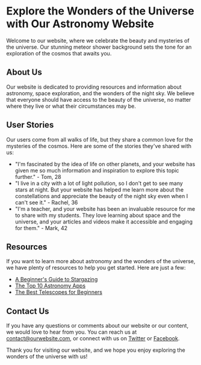<!--font:Open Sans-->

# Explore the Wonders of the Universe with Our Astronomy Website

Welcome to our website, where we celebrate the beauty and mysteries of the universe. Our stunning meteor shower background sets the tone for an exploration of the cosmos that awaits you.

## About Us

Our website is dedicated to providing resources and information about astronomy, space exploration, and the wonders of the night sky. We believe that everyone should have access to the beauty of the universe, no matter where they live or what their circumstances may be.

## User Stories

Our users come from all walks of life, but they share a common love for the mysteries of the cosmos. Here are some of the stories they've shared with us:

- "I'm fascinated by the idea of life on other planets, and your website has given me so much information and inspiration to explore this topic further." - Tom, 28
- "I live in a city with a lot of light pollution, so I don't get to see many stars at night. But your website has helped me learn more about the constellations and appreciate the beauty of the night sky even when I can't see it." - Rachel, 36
- "I'm a teacher, and your website has been an invaluable resource for me to share with my students. They love learning about space and the universe, and your articles and videos make it accessible and engaging for them." - Mark, 42

## Resources

If you want to learn more about astronomy and the wonders of the universe, we have plenty of resources to help you get started. Here are just a few:

- [A Beginner's Guide to Stargazing](#beginners-guide)
- [The Top 10 Astronomy Apps](#top-10-apps)
- [The Best Telescopes for Beginners](#best-telescopes)

## Contact Us

If you have any questions or comments about our website or our content, we would love to hear from you. You can reach us at [contact@ourwebsite.com](mailto:contact@ourwebsite.com), or connect with us on [Twitter](#twitter) or [Facebook](#facebook).

Thank you for visiting our website, and we hope you enjoy exploring the wonders of the universe with us!

<!--

Write me content for website with wallpaper which alt text is:

"A photograph of a meteor shower, with bright streaks of light crossing the night sky."

The name/title of the page should not be 1:1 copy of the alt text but rather a real content of the website which is using this wallpaper.

- Use markdown format 
- Start with heading
- Heading should be short and concise
- The content should look like a real website 
- The website should not be about the wallpaper, wallpaper is just a related background
- Heading should be contain work "wallpaper" or "background"
- Include real sections like references, contact, user stories, etc. use things relevant to the page purpose.
- Feel free to use structure like headings, bullets, numbering, blockquotes, paragraphs, horizontal lines, etc.
- You can use formatting like bold or _italic_
- You can include UTF-8 emojis
- Links should be only #hash anchors (and you can refer to the document itself)
- Do not include images


---


# Discover the Wonders of the Night Sky with Our Meteor Shower Wallpaper

Welcome to our website, where we celebrate the beauty of the night sky with our stunning meteor shower wallpaper. Our wallpaper features a breathtaking photograph of a meteor shower, with bright streaks of light crossing the night sky. With this wallpaper as your background, you can bring the magic of the cosmos to your desktop or mobile device.

## About Us

At our website, we are passionate about astronomy and the wonders of the universe. We believe that everyone should have access to the beauty of the night sky, no matter where they live or what their circumstances may be. That's why we offer a wide range of resources and information about astronomy, including articles, videos, and user stories.

## User Stories

Our users come from all walks of life, but they share a common love for the night sky. Here are some of the stories they've shared with us:

- "I work in a city and rarely get to see the stars at night. But with this wallpaper on my computer, I feel like I'm looking up at the sky every time I open my laptop." - Jane, 32
- "My son is fascinated by space, and this wallpaper has become his favorite thing. He loves pointing out the different constellations and talking about the planets." - David, 45
- "I suffer from anxiety and find it hard to relax sometimes. But when I look at this wallpaper, I feel calm and peaceful. It reminds me that there's a whole universe out there, and my problems are small in comparison." - Sarah, 27

## Resources

If you want to learn more about astronomy and the night sky, we have plenty of resources to help you get started. Here are just a few:

- [A Beginner's Guide to Stargazing](#beginners-guide)
- [The Top 10 Astronomy Apps](#top-10-apps)
- [The Best Telescopes for Beginners](#best-telescopes)

## Contact Us

If you have any questions or comments about our website or our meteor shower wallpaper, we would love to hear from you. You can reach us at [contact@ourwebsite.com](mailto:contact@ourwebsite.com), or connect with us on [Twitter](#twitter) or [Facebook](#facebook).

Thank you for visiting our website, and we hope you enjoy our meteor shower wallpaper as much as we do!


---


Heading should not include word "wallpaper". The website should not be about the wallpaper itself, wallpaper is just a related background, rewrite whole content.


---


# Explore the Wonders of the Universe with Our Astronomy Website

Welcome to our website, where we celebrate the beauty and mysteries of the universe. Our stunning meteor shower background sets the tone for an exploration of the cosmos that awaits you.

## About Us

Our website is dedicated to providing resources and information about astronomy, space exploration, and the wonders of the night sky. We believe that everyone should have access to the beauty of the universe, no matter where they live or what their circumstances may be.

## User Stories

Our users come from all walks of life, but they share a common love for the mysteries of the cosmos. Here are some of the stories they've shared with us:

- "I'm fascinated by the idea of life on other planets, and your website has given me so much information and inspiration to explore this topic further." - Tom, 28
- "I live in a city with a lot of light pollution, so I don't get to see many stars at night. But your website has helped me learn more about the constellations and appreciate the beauty of the night sky even when I can't see it." - Rachel, 36
- "I'm a teacher, and your website has been an invaluable resource for me to share with my students. They love learning about space and the universe, and your articles and videos make it accessible and engaging for them." - Mark, 42

## Resources

If you want to learn more about astronomy and the wonders of the universe, we have plenty of resources to help you get started. Here are just a few:

- [A Beginner's Guide to Stargazing](#beginners-guide)
- [The Top 10 Astronomy Apps](#top-10-apps)
- [The Best Telescopes for Beginners](#best-telescopes)

## Contact Us

If you have any questions or comments about our website or our content, we would love to hear from you. You can reach us at [contact@ourwebsite.com](mailto:contact@ourwebsite.com), or connect with us on [Twitter](#twitter) or [Facebook](#facebook).

Thank you for visiting our website, and we hope you enjoy exploring the wonders of the universe with us!

-->
